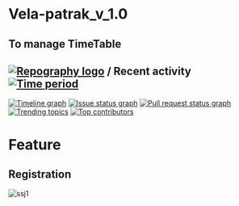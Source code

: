 # Vela-patrak_v_1.0

## To manage TimeTable


## [![Repography logo](https://images.repography.com/logo.svg)](https://repography.com) / Recent activity [![Time period](https://images.repography.com/25186133/Otherwa/Vela-patrak_v_1.0/recent-activity/d06225e1d09c3429be89206c3f6493af_badge.svg)](https://repography.com)
[![Timeline graph](https://images.repography.com/25186133/Otherwa/Vela-patrak_v_1.0/recent-activity/d06225e1d09c3429be89206c3f6493af_timeline.svg)](https://github.com/Otherwa/Vela-patrak_v_1.0/commits)
[![Issue status graph](https://images.repography.com/25186133/Otherwa/Vela-patrak_v_1.0/recent-activity/d06225e1d09c3429be89206c3f6493af_issues.svg)](https://github.com/Otherwa/Vela-patrak_v_1.0/issues)
[![Pull request status graph](https://images.repography.com/25186133/Otherwa/Vela-patrak_v_1.0/recent-activity/d06225e1d09c3429be89206c3f6493af_prs.svg)](https://github.com/Otherwa/Vela-patrak_v_1.0/pulls)
[![Trending topics](https://images.repography.com/25186133/Otherwa/Vela-patrak_v_1.0/recent-activity/d06225e1d09c3429be89206c3f6493af_words.svg)](https://github.com/Otherwa/Vela-patrak_v_1.0/commits)
[![Top contributors](https://images.repography.com/25186133/Otherwa/Vela-patrak_v_1.0/recent-activity/d06225e1d09c3429be89206c3f6493af_users.svg)](https://github.com/Otherwa/Vela-patrak_v_1.0/graphs/contributors)

# Feature
## Registration
![ssj1](https://user-images.githubusercontent.com/67428572/187071109-778cb24b-586c-472b-a7b2-bf2cb7e0beca.png)
